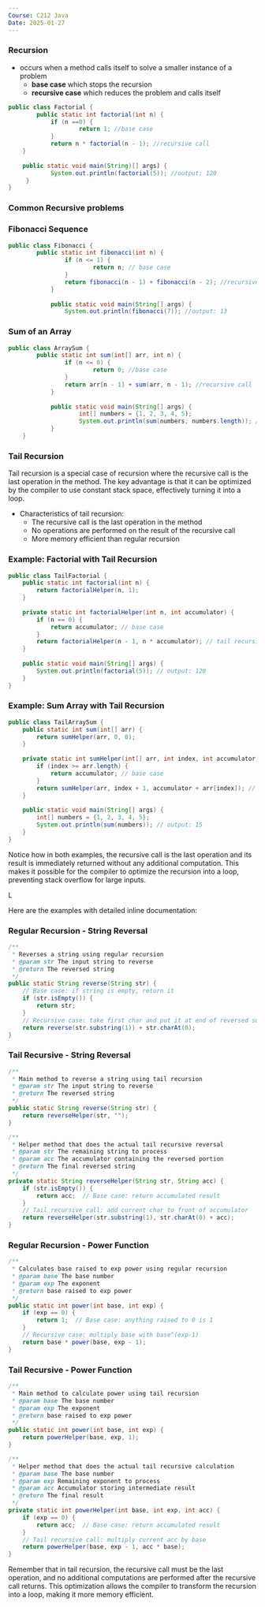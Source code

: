 ```yaml
---
Course: C212 Java
Date: 2025-01-27
---
```

### Recursion

- occurs when a method calls itself to solve a smaller instance of a problem
    - **base case** which stops the recursion
    - **recursive case** which reduces the problem and calls itself

```Java
public class Factorial {
		public static int factorial(int n) {
			if (n ==0) {
					return 1; //base case
			}
			return n * factorial(n - 1); //recursive call
	}
	
	public static void main(String)[] args) {
			System.out.println(factorial(5)); //output: 120
	 }
}	 
```

### Common Recursive problems

### Fibonacci Sequence

```Java
public class Fibonacci {
		public static int fibonacci(int n) {
				if (n <= 1) {
						return n; // base case
				}
				return fibonacci(n - 1) + fibonacci(n - 2); //recursive call
			}
			
			public static void main(String[] args) {
				System.out.println(fibonacci(7)); //output: 13
```

### Sum of an Array

```Java
public class ArraySum {
		public static int sum(int[] arr, int n) {
				if (n <= 0) {
						return 0; //base case
				}
				return arr[n - 1] + sum(arr, n - 1); //recursive call
			}
			
			public static void main(String[] args) {
					int[] numbers = {1, 2, 3, 4, 5);
					System.out.println(sum(numbers, numbers.length)); //output: 15
			}
	}
```

### Tail Recursion

Tail recursion is a special case of recursion where the recursive call is the last operation in the method. The key advantage is that it can be optimized by the compiler to use constant stack space, effectively turning it into a loop.

- Characteristics of tail recursion:
    - The recursive call is the last operation in the method
    - No operations are performed on the result of the recursive call
    - More memory efficient than regular recursion

### Example: Factorial with Tail Recursion

```Java
public class TailFactorial {
    public static int factorial(int n) {
        return factorialHelper(n, 1);
    }
    
    private static int factorialHelper(int n, int accumulator) {
        if (n == 0) {
            return accumulator; // base case
        }
        return factorialHelper(n - 1, n * accumulator); // tail recursive call
    }
    
    public static void main(String[] args) {
        System.out.println(factorial(5)); // output: 120
    }
}
```

### Example: Sum Array with Tail Recursion

```Java
public class TailArraySum {
    public static int sum(int[] arr) {
        return sumHelper(arr, 0, 0);
    }
    
    private static int sumHelper(int[] arr, int index, int accumulator) {
        if (index >= arr.length) {
            return accumulator; // base case
        }
        return sumHelper(arr, index + 1, accumulator + arr[index]); // tail recursive call
    }
    
    public static void main(String[] args) {
        int[] numbers = {1, 2, 3, 4, 5};
        System.out.println(sum(numbers)); // output: 15
    }
}
```

Notice how in both examples, the recursive call is the last operation and its result is immediately returned without any additional computation. This makes it possible for the compiler to optimize the recursion into a loop, preventing stack overflow for large inputs.

L

Here are the examples with detailed inline documentation:

### Regular Recursion - String Reversal

```Java
/**
 * Reverses a string using regular recursion
 * @param str The input string to reverse
 * @return The reversed string
 */
public static String reverse(String str) {
    // Base case: if string is empty, return it
    if (str.isEmpty()) {
        return str;
    }
    // Recursive case: take first char and put it at end of reversed substring
    return reverse(str.substring(1)) + str.charAt(0);
}
```

### Tail Recursive - String Reversal

```Java
/**
 * Main method to reverse a string using tail recursion
 * @param str The input string to reverse
 * @return The reversed string
 */
public static String reverse(String str) {
    return reverseHelper(str, "");
}

/**
 * Helper method that does the actual tail recursive reversal
 * @param str The remaining string to process
 * @param acc The accumulator containing the reversed portion
 * @return The final reversed string
 */
private static String reverseHelper(String str, String acc) {
    if (str.isEmpty()) {
        return acc;  // Base case: return accumulated result
    }
    // Tail recursive call: add current char to front of accumulator
    return reverseHelper(str.substring(1), str.charAt(0) + acc);
}
```

### Regular Recursion - Power Function

```Java
/**
 * Calculates base raised to exp power using regular recursion
 * @param base The base number
 * @param exp The exponent
 * @return base raised to exp power
 */
public static int power(int base, int exp) {
    if (exp == 0) {
        return 1;  // Base case: anything raised to 0 is 1
    }
    // Recursive case: multiply base with base^(exp-1)
    return base * power(base, exp - 1);
}
```

### Tail Recursive - Power Function

```Java
/**
 * Main method to calculate power using tail recursion
 * @param base The base number
 * @param exp The exponent
 * @return base raised to exp power
 */
public static int power(int base, int exp) {
    return powerHelper(base, exp, 1);
}

/**
 * Helper method that does the actual tail recursive calculation
 * @param base The base number
 * @param exp Remaining exponent to process
 * @param acc Accumulator storing intermediate result
 * @return The final result
 */
private static int powerHelper(int base, int exp, int acc) {
    if (exp == 0) {
        return acc;  // Base case: return accumulated result
    }
    // Tail recursive call: multiply current acc by base
    return powerHelper(base, exp - 1, acc * base);
}
```

Remember that in tail recursion, the recursive call must be the last operation, and no additional computations are performed after the recursive call returns. This optimization allows the compiler to transform the recursion into a loop, making it more memory efficient.